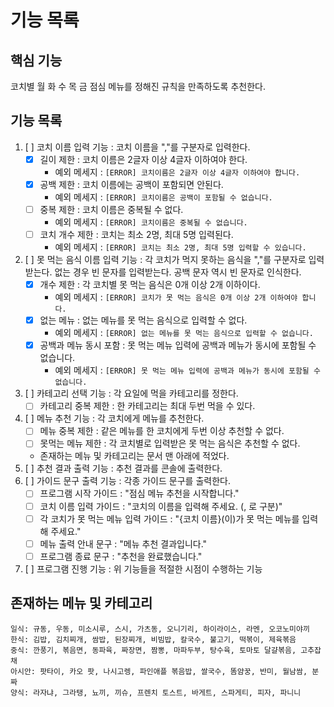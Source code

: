 # 기능 목록

## 핵심 기능

코치별 월 화 수 목 금 점심 메뉴를 정해진 규칙을 만족하도록 추천한다.

## 기능 목록

1. [ ] 코치 이름 입력 기능 : 코치 이름을 ","를 구분자로 입력한다.
    - [x] 길이 제한 : 코치 이름은 2글자 이상 4글자 이하여야 한다.
        - 예외 메세지 : `[ERROR] 코치이름은 2글자 이상 4글자 이하여야 합니다.`
    - [x] 공백 제한 : 코치 이름에는 공백이 포함되면 안된다.
        - 예외 메세지 : `[ERROR] 코치이름은 공백이 포함될 수 없습니다.`
    - [ ] 중복 제한 : 코치 이름은 중복될 수 없다.
        - 예외 메세지 : `[ERROR] 코치이름은 중복될 수 없습니다.`
    - [ ] 코치 개수 제한 : 코치는 최소 2명, 최대 5명 입력된다.
        - 예외 메세지 : `[ERROR] 코치는 최소 2명, 최대 5명 입력할 수 있습니다.`
2. [ ] 못 먹는 음식 이름 입력 기능 : 각 코치가 먹지 못하는 음식을 ","를 구분자로 입력 받는다. 없는 경우 빈 문자를 입력받는다. 공백 문자 역시 빈 문자로 인식한다.
    - [x] 개수 제한 : 각 코치별 못 먹는 음식은 0개 이상 2개 이하이다.
        - 예외 메세지 : `[ERROR] 코치가 못 먹는 음식은 0개 이상 2개 이하여야 합니다.`
    - [x] 없는 메뉴 : 없는 메뉴를 못 먹는 음식으로 입력할 수 없다.
        - 예외 메세지 : `[ERROR] 없는 메뉴를 못 먹는 음식으로 입력할 수 없습니다.`
    - [x] 공백과 메뉴 동시 포함 : 못 먹는 메뉴 입력에 공백과 메뉴가 동시에 포함될 수 없습니다.
        - 예외 메세지 : `[ERROR] 못 먹는 메뉴 입력에 공백과 메뉴가 동시에 포함될 수 없습니다.`
3. [ ] 카테고리 선택 기능 : 각 요일에 먹을 카테고리를 정한다.
    - [ ] 카테고리 중복 제한 : 한 카테고리는 최대 두번 먹을 수 있다.
4. [ ] 메뉴 추천 기능 : 각 코치에게 메뉴를 추천한다.
    - [ ] 메뉴 중복 제한 : 같은 메뉴를 한 코치에게 두번 이상 추천할 수 없다.
    - [ ] 못먹는 메뉴 제한 : 각 코치별로 입력받은 못 먹는 음식은 추천할 수 없다.
    - 존재하는 메뉴 및 카테고리는 문서 맨 아래에 적었다.
5. [ ] 추천 결과 출력 기능 : 추천 결과를 콘솔에 출력한다.
6. [ ] 가이드 문구 출력 기능 : 각종 가이드 문구를 출력한다.
    - [ ] 프로그램 시작 가이드 : "점심 메뉴 추천을 시작합니다."
    - [ ] 코치 이름 입력 가이드 : "코치의 이름을 입력해 주세요. (, 로 구분)"
    - [ ] 각 코치가 못 먹는 메뉴 입력 가이드 : "{코치 이름}(이)가 못 먹는 메뉴를 입력해 주세요."
    - [ ] 메뉴 출력 안내 문구 : "메뉴 추천 결과입니다."
    - [ ] 프로그램 종료 문구 : "추천을 완료했습니다."
7. [ ] 프로그램 진행 기능 : 위 기능들을 적절한 시점이 수행하는 기능

## 존재하는 메뉴 및 카테고리

```
일식: 규동, 우동, 미소시루, 스시, 가츠동, 오니기리, 하이라이스, 라멘, 오코노미야끼
한식: 김밥, 김치찌개, 쌈밥, 된장찌개, 비빔밥, 칼국수, 불고기, 떡볶이, 제육볶음
중식: 깐풍기, 볶음면, 동파육, 짜장면, 짬뽕, 마파두부, 탕수육, 토마토 달걀볶음, 고추잡채
아시안: 팟타이, 카오 팟, 나시고렝, 파인애플 볶음밥, 쌀국수, 똠얌꿍, 반미, 월남쌈, 분짜
양식: 라자냐, 그라탱, 뇨끼, 끼슈, 프렌치 토스트, 바게트, 스파게티, 피자, 파니니
```